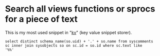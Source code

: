 # Search all views functions or sprocs for a piece of text

This is my most used snippet in "[kv](http://www.secretgeek.net/kv)" (key value snippet storer).

    select distinct schema_name(so.uid) + '.' + so.name from syscomments sc inner join sysobjects so on sc.id = so.id where sc.text like 
    '%%'
